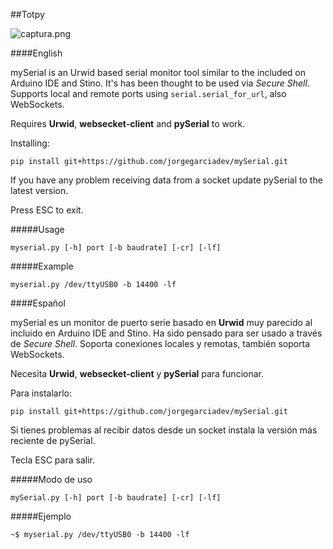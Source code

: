 ##Totpy

![captura.png](https://raw.githubusercontent.com/jorgegarciadev/totpy/master/Screenshot.png)

####English

mySerial is an Urwid based serial monitor tool similar to the included on Arduino IDE and Stino. It's has been thought to be used via *Secure Shell*. Supports local and remote ports using ```serial.serial_for_url```, also WebSockets.

Requires **Urwid**, **websecket-client** and **pySerial** to work.

Installing:

```pip install git+https://github.com/jorgegarciadev/mySerial.git```



If you have any problem receiving data from a socket update pySerial to the latest version.

Press ESC to exit.

#####Usage

```myserial.py [-h] port [-b baudrate] [-cr] [-lf]```

#####Example

```myserial.py /dev/ttyUSB0 -b 14400 -lf```


####Español

mySerial es un monitor de puerto serie basado en **Urwid** muy parecido al incluido en Arduino IDE and Stino. Ha sido pensado para ser usado a través de *Secure Shell*. Soporta conexiones locales y remotas, también soporta WebSockets.

Necesita **Urwid**, **websecket-client** y **pySerial** para funcionar.

Para instalarlo:

```pip install git+https://github.com/jorgegarciadev/mySerial.git```


Si tienes problemas al recibir datos desde un socket instala la versión más reciente de pySerial.

Tecla ESC para salir.

#####Modo de uso

```mySerial.py [-h] port [-b baudrate] [-cr] [-lf]```

#####Ejemplo

```~$ myserial.py /dev/ttyUSB0 -b 14400 -lf```